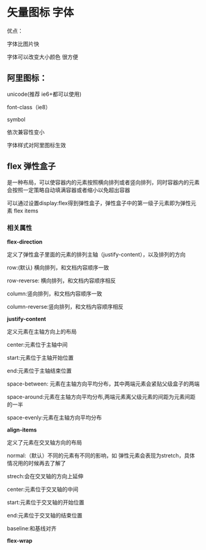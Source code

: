 # 矢量图标 字体

优点：

字体比图片快

字体可以改变大小颜色 很方便

## 阿里图标：

unicode(推荐 ie6+都可以使用)

font-class（ie8）

symbol

依次兼容性变小

字体样式对阿里图标生效

## flex 弹性盒子

是一种布局，可以使容器内的元素按照横向排列或者竖向排列，同时容器内的元素会按照一定策略自动填满容器或者缩小以免超出容器 

可以通过设置display:flex得到弹性盒子，弹性盒子中的第一级子元素即为弹性元素 flex items

### 相关属性

**flex-direction**

定义了弹性盒子里面的元素的排列主轴（justify-content），以及排列的方向

row:(默认) 横向排列，和文档内容顺序一致

row-reverse: 横向排列，和文档内容顺序相反

column:竖向排列，和文档内容顺序一致

column-reverse:竖向排列，和文档内容顺序相反

**justify-content**

定义元素在主轴方向上的布局

center:元素位于主轴中间

start:元素位于主轴开始位置

end:元素位于主轴结束位置

space-between: 元素在主轴方向平均分布，其中两端元素会紧贴父级盒子的两端

space-around:元素在主轴方向平均分布,两端元素离父级元素的间距为元素间距的一半

space-evenly:元素在主轴方向平均分布

**align-items**

定义了元素在交叉轴方向的布局

normal:（默认）不同的元素有不同的影响，如 弹性元素会表现为stretch，具体情况用的时候再去了解了

strech:会在交叉轴的方向上延伸

center:元素位于交叉轴的中间

start:元素位于交叉轴的开始位置

end:元素位于交叉轴的结束位置

baseline:和基线对齐

**flex-wrap**